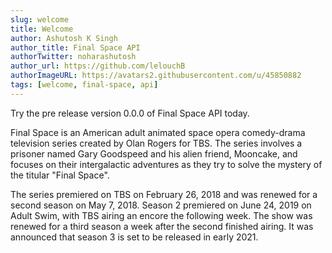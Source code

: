 ```yaml
---
slug: welcome
title: Welcome
author: Ashutosh K Singh
author_title: Final Space API
authorTwitter: noharashutosh
author_url: https://github.com/lelouchB
authorImageURL: https://avatars2.githubusercontent.com/u/45850882
tags: [welcome, final-space, api]
---
```



Try the pre release version 0.0.0 of Final Space API today. 

Final Space is an American adult animated space opera comedy-drama television series created by Olan Rogers for TBS. The series involves a prisoner named Gary Goodspeed and his alien friend, Mooncake, and focuses on their intergalactic adventures as they try to solve the mystery of the titular "Final Space".

The series premiered on TBS on February 26, 2018 and was renewed for a second season on May 7, 2018. Season 2 premiered on June 24, 2019 on Adult Swim, with TBS airing an encore the following week. The show was renewed for a third season a week after the second finished airing. It was announced that season 3 is set to be released in early 2021.